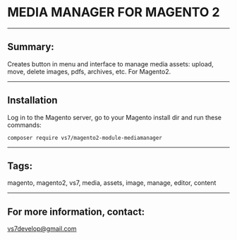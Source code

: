 # MEDIA MANAGER FOR MAGENTO 2

***

## Summary:

Creates button in menu and interface to manage media assets: upload, move, delete images, pdfs, archives, etc. For Magento2.

***

## Installation

Log in to the Magento server, go to your Magento install dir and run these commands:
```
composer require vs7/magento2-module-mediamanager
```
***

## Tags:

magento, magento2, vs7, media, assets, image, manage, editor, content

***
## For more information, contact:
<vs7develop@gmail.com>
